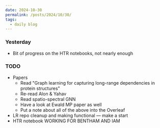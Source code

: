 ```yaml
---
date: 2024-10-30
permalink: /posts/2024/10/30/
tags:
  - daily blog
---
```


### Yesterday
- Bit of progress on the HTR notebooks, not nearly enough

### TODO
- Papers
  - Read "Graph learning for capturing long-range dependencies in protein structures"
  - Re-read Alon & Yahav
  - Read spatio-spectral GNN
  - Have a look at Ewald MP paper as well
  - Put a note about all of the above into the Overleaf
- LR repo cleanup and making functional — make a start
- HTR notebook WORKING FOR BENTHAM AND IAM

